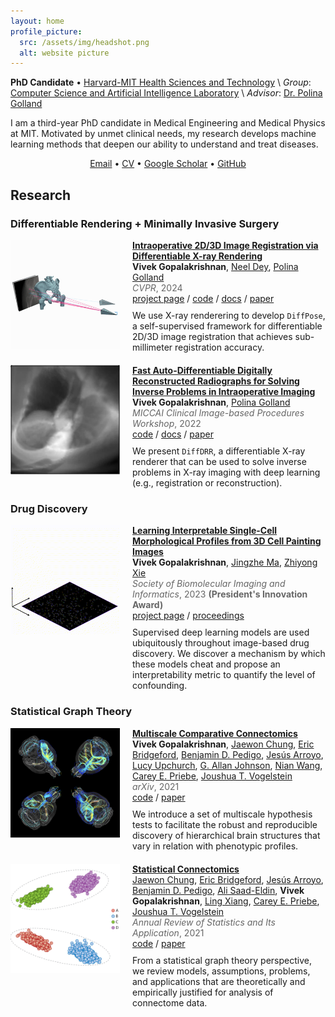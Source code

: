 ```yaml
---
layout: home
profile_picture:
  src: /assets/img/headshot.png
  alt: website picture
---
```


**PhD Candidate** • [Harvard-MIT Health Sciences and Technology](https://hst.mit.edu/) \\
*Group*: [Computer Science and Artificial Intelligence Laboratory](https://www.csail.mit.edu/) \\
*Advisor*: [Dr. Polina Golland](https://people.csail.mit.edu/polina/)

I am a third-year PhD candidate in Medical Engineering and Medical Physics at MIT. Motivated by unmet clinical needs, my research develops machine learning methods that deepen our ability to understand and treat diseases.

<center>
  <a href="mailto:vivekg@mit.edu">Email</a> •
  <a href="/assets/Vivek_Gopalakrishnan_CV.pdf">CV</a> •
  <a href="https://scholar.google.com/citations?user=kYGmJpAAAAAJ&hl=en">Google Scholar</a> •
  <a href="https://github.com/eigenvivek">GitHub</a>
</center>

## Research

<style>
  .image-text-block {
    display: flex;
    align-items: flex-start;
    margin-bottom: 20px;
  }

  .image-text-block img {
    width: 175px;
    height: 175px;
    margin-right: 20px;
  }

  .image-text-block div {
    max-width: 600px;
  }

  .image-text-block p {
    margin: 0; /* Remove default paragraph margin */
  }

  .strong-title {
    font-weight: bold;
    display: inline; /* Keep title inline */
  }

  .author-list {
    list-style-type: none;
    margin: 0;
    padding: 0;
  }

  .author-list a {
    margin-right: 0px;
  }

  .journal-year {
    color: #666;
    margin-bottom: 0; /* Remove space after the journal */
  }

  .links {
    margin-bottom: 10px; /* Remove space before the links */
  }
</style>


### Differentiable Rendering + Minimally Invasive Surgery

<div class="image-text-block">
  <img src="/assets/img/diffpose.gif" alt="pelvis.html">
  <div>
    <p><strong class="strong-title"><a href="https://arxiv.org/abs/2312.06358">Intraoperative 2D/3D Image Registration via Differentiable X-ray Rendering</a></strong></p>
    <p class="author-list">
      <b>Vivek Gopalakrishnan</b>,
      <a href="https://www.neeldey.com/">Neel Dey</a>,
      <a href="https://people.csail.mit.edu/polina">Polina Golland</a>
    </p>
    <p class="journal-year"><em>CVPR</em>, 2024</p>
    <div class="links">
      <a href="https://vivekg.dev/diffpose">project page</a> / 
      <a href="https://github.com/eigenvivek/DiffPose">code</a> / 
      <a href="https://vivekg.dev/diffpose/docs">docs</a> / 
      <a href="https://arxiv.org/abs/2312.06358">paper</a>
    </div>
    <p>We use X-ray renderering to develop <code>DiffPose</code>, a self-supervised framework for differentiable 2D/3D image registration that achieves sub-millimeter registration accuracy.</p>
  </div>
</div>

<!-- <div class="image-text-block">
  <img src="/assets/img/spine.gif" alt="spine.html">
  <div>
    <p><strong class="strong-title"><a href="https://thejns.org/focus/view/journals/neurosurg-focus/54/6/article-pE16.xml">Machine Learning for Automated and Real-Time 2D/3D Registration of the Spine using a Single Radiograph</a></strong></p>
    <p class="author-list">
      <a href="#">Andrew Abumoussa</a>,
      <b>Vivek Gopalakrishnan</b>,
      <a href="#">Benjamin Succop</a>,
      <a href="#">Michael Galgano</a>,
      <a href="#">Sivakumar Jaikumar</a>,
      <a href="#">Yeuh Z. Lee</a>,
      <a href="#">Deb A. Bhowmick</a>
    </p>
    <p class="journal-year"><em>Neurosurgical Focus</em>, 2023</p>
    <div class="links">
      <a href="https://thejns.org/focus/view/journals/neurosurg-focus/54/6/article-pE16.xml">paper</a>
    </div>
    <p>We use <code>DiffDRR</code> to solve a 2D/3D registration problem in image-guided spinal surgery.</p>
  </div>
</div> -->

<div class="image-text-block">
  <img src="/assets/img/diffdrr.gif" alt="woowoowooooo">
  <div>
    <p><strong class="strong-title"><a href="https://arxiv.org/abs/2208.12737">Fast Auto-Differentiable Digitally Reconstructed Radiographs for Solving Inverse Problems in Intraoperative Imaging</a></strong></p>
    <p class="author-list">
      <b>Vivek Gopalakrishnan</b>,
      <a href="https://people.csail.mit.edu/polina">Polina Golland</a>
    </p>
    <p class="journal-year"><em>MICCAI Clinical Image-based Procedures Workshop</em>, 2022</p>
    <div class="links">
      <a href="https://github.com/eigenvivek/DiffDRR">code</a> / 
      <a href="https://vivekg.dev/DiffDRR">docs</a> / 
      <a href="https://arxiv.org/abs/2208.12737">paper</a>
    </div>
    <p>We present <code>DiffDRR</code>, a differentiable X-ray renderer that can be used to solve inverse problems in X-ray imaging with deep learning (e.g., registration or reconstruction).</p>
  </div>
</div>

### Drug Discovery

<div class="image-text-block">
  <img src="/assets/img/xellar.gif" alt="zstacks">
  <div>
    <p><strong class="strong-title"><a href="https://github.com/eigenvivek/zlearn">Learning Interpretable Single-Cell Morphological Profiles from 3D Cell Painting Images</a></strong></p>
    <p class="author-list">
      <b>Vivek Gopalakrishnan</b>,
      <a href="https://www.linkedin.com/in/jingzhe-ma">Jingzhe Ma</a>,
      <a href="https://scholar.google.com/citations?user=0DsebPAAAAAJ">Zhiyong Xie</a>
    </p>
    <p class="journal-year"><em>Society of Biomolecular Imaging and Informatics</em>, 2023 <b>(President's Innovation Award)</b></p>
    <div class="links">
      <a href="https://github.com/eigenvivek/zlearn">project page</a> /
      <a href="https://heyzine.com/flip-book/620e87244e.html#page/31">proceedings</a> 
    </div>
    <p>Supervised deep learning models are used ubiquitously throughout image-based drug discovery. We discover a mechanism by which these models cheat and propose an interpretability metric to quantify the level of confounding.</p>
  </div>
</div>

### Statistical Graph Theory

<div class="image-text-block">
  <img src="/assets/img/corpus-callosum.png" alt="corpus callosum">
  <div>
    <p><strong class="strong-title"><a href="https://arxiv.org/abs/2011.14990">Multiscale Comparative Connectomics</a></strong></p>
    <p class="author-list">
      <b>Vivek Gopalakrishnan</b>,
      <a href="https://j1c.me/">Jaewon Chung</a>,
      <a href="https://ericwb.me/">Eric Bridgeford</a>,
      <a href="https://bdpedigo.github.io/">Benjamin D. Pedigo</a>,
      <a href="https://jesus-arroyo.github.io/">Jesús Arroyo</a>,
      <a href="https://www.linkedin.com/in/lucy-upchurch-a56a141">Lucy Upchurch</a>,
      <a href="https://bme.duke.edu/faculty/allan-johnson">G. Allan Johnson</a>,
      <a href="https://medicine.iu.edu/faculty/48212/wang-nian">Nian Wang</a>,
      <a href="https://www.ams.jhu.edu/~priebe/">Carey E. Priebe</a>,
      <a href="https://jovo.me/">Joushua T. Vogelstein</a>
    </p>
    <p class="journal-year"><em>arXiv</em>, 2021</p>
    <div class="links">
      <a href="https://github.com/neurodata/MCC">code</a> /
      <a href="https://arxiv.org/abs/2011.14990">paper</a>
    </div>
    <p>
    We introduce a set of multiscale hypothesis tests to facilitate the robust and reproducible discovery of hierarchical brain structures that vary in relation with phenotypic profiles.
    </p>
  </div>
</div>

<div class="image-text-block">
  <img src="/assets/img/statistical-connectomics.png" alt="ASE clustering">
  <div>
    <p><strong class="strong-title"><a href="https://www.annualreviews.org/doi/abs/10.1146/annurev-statistics-042720-023234">Statistical  Connectomics</a></strong></p>
    <p class="author-list">
      <a href="https://j1c.me/">Jaewon Chung</a>,
      <a href="https://ericwb.me/">Eric Bridgeford</a>,
      <a href="https://jesus-arroyo.github.io/">Jesús Arroyo</a>,
      <a href="https://bdpedigo.github.io/">Benjamin D. Pedigo</a>,
      <a href="https://www.linkedin.com/in/ali-saad-eldin-09250317b">Ali Saad-Eldin</a>,
      <b>Vivek Gopalakrishnan</b>,
      <a href="#">Ling Xiang</a>,
      <a href="https://www.ams.jhu.edu/~priebe/">Carey E. Priebe</a>,
      <a href="https://jovo.me/">Joushua T. Vogelstein</a>
    </p>
    <p class="journal-year"><em>Annual Review of Statistics and Its Application</em>, 2021</p>
    <div class="links">
      <a href="https://github.com/microsoft/graspologic">code</a> /
      <a href="https://www.annualreviews.org/doi/abs/10.1146/annurev-statistics-042720-023234">paper</a>
    </div>
    <p>From a statistical graph theory perspective, we review models, assumptions, problems, and applications that are theoretically and empirically justified for analysis of connectome data.</p>
  </div>
</div>

<!-- ### Survival Analysis -->

<!-- My interests lie in the following areas in medicine and machine learning:

- **Neural fields** → spatiotemporal vessel reconstruction in neurosurgery
- **Differentiable rendering** → fast registration for intraoperative image guidance
- **Statistical graph theory** → biomarker discovery in network neuroscience
- **Matrix analysis** → no biomedical applications yet, but I do love a good eigenvalue property!

Before starting my PhD, I completed my BS/MS in Biomedical Engineering at Johns Hopkins University, where I worked with Dr. Joshua Vogelstein and Dr. Carey Priebe in the NeuroData Lab. My work is supported by a Neuroimaging Training Program Grant from the National Institute of Biomedical Imaging and Bioengineering. -->
